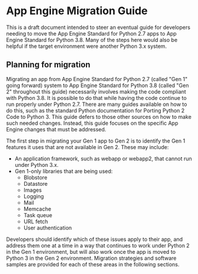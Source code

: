 # App Engine Migration Guide

This is a draft document intended to steer an eventual guide for developers
needing to move the App Engine Standard for Python 2.7 apps to App Engine
Standard for Python 3.8. Many of the steps here would also be helpful if the
target environment were another Python 3.x system.

## Planning for migration

Migrating an app from App Engine Standard for Python 2.7 (called "Gen 1"
going forward) system to App Engine Standard for Python 3.8 (called "Gen 2"
throughout this guide) necessarily involves making the code compliant with
Python 3.8. It is possible to do that while having the code continue to run
properly under Python 2.7. There are many guides available on how to do this,
such as the standard Python documentation for Porting Python 2 Code to
Python 3. This guide defers to those other sources on how to make such
needed changes. Instead, this guide focuses on the specific App Engine
changes that must be addressed.

The first step in migrating your Gen 1 app to Gen 2 is to identify the Gen 1
features it uses that are not available in Gen 2. These may include:

* An application framework, such as webapp or webapp2, that cannot run under Python 3.x.
* Gen 1-only libraries that are being used:
  * Blobstore
  * Datastore
  * Images
  * Logging
  * Mail
  * Memcache
  * Task queue
  * URL fetch
  * User authentication

Developers should identify which of these issues apply to their app, and
address them one at a time in a way that continues to work under Python 2
in the Gen 1 environment, but will also work once the app is moved to
Python 3 in the Gen 2 environment. Migration strategies and software samples
are provided for each of these areas in the following sections.

